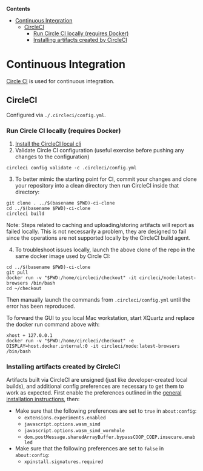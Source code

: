<!-- START doctoc generated TOC please keep comment here to allow auto update -->
<!-- DON'T EDIT THIS SECTION, INSTEAD RE-RUN doctoc TO UPDATE -->

**Contents**

- [Continuous Integration](#continuous-integration)
  - [CircleCI](#circleci)
    - [Run Circle CI locally (requires Docker)](#run-circle-ci-locally-requires-docker)
    - [Installing artifacts created by CircleCI](#installing-artifacts-created-by-circleci)

<!-- END doctoc generated TOC please keep comment here to allow auto update -->

# Continuous Integration

[Circle CI](https://circleci.com/) is used for continuous integration.

## CircleCI

Configured via `./.circleci/config.yml`.

### Run Circle CI locally (requires Docker)

1. [Install the CircleCI local cli](https://circleci.com/docs/2.0/local-cli/#installation)
2. Validate Circle CI configuration (useful exercise before pushing any changes to the configuration)

```shell
circleci config validate -c .circleci/config.yml
```

3. To better mimic the starting point for CI, commit your changes and clone your repository into a clean directory then run CircleCI inside that directory:

```shell
git clone . ../$(basename $PWD)-ci-clone
cd ../$(basename $PWD)-ci-clone
circleci build
```

Note: Steps related to caching and uploading/storing artifacts will report as failed locally. This is not necessarily a problem, they are designed to fail since the operations are not supported locally by the CircleCI build agent.

4. To troubleshoot issues locally, launch the above clone of the repo in the same docker image used by Circle CI:

```shell
cd ../$(basename $PWD)-ci-clone
git pull
docker run -v "$PWD:/home/circleci/checkout" -it circleci/node:latest-browsers /bin/bash
cd ~/checkout
```

Then manually launch the commands from `.circleci/config.yml` until the error has been reproduced.

To forward the GUI to you local Mac workstation, start XQuartz and replace the docker run command above with:

```
xhost + 127.0.0.1
docker run -v "$PWD:/home/circleci/checkout" -e DISPLAY=host.docker.internal:0 -it circleci/node:latest-browsers /bin/bash
```

### Installing artifacts created by CircleCI

Artifacts built via CircleCI are unsigned (just like developer-created local builds), and additional config preferences are necessary to get them to work as expected. First enable the preferences outlined in the [general installation instructions](./INSTALL.md), then:

- Make sure that the following preferences are set to `true` in `about:config`:
  - `extensions.experiments.enabled`
  - `javascript.options.wasm_simd`
  - `javascript.options.wasm_simd_wormhole`
  - `dom.postMessage.sharedArrayBuffer.bypassCOOP_COEP.insecure.enabled`
- Make sure that the following preferences are set to `false` in `about:config`:
  - `xpinstall.signatures.required`
